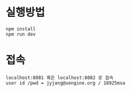 # 실행방법

```
npm install
npm run dev
```

# 접속

```
localhost:8081 혹은 localhost:8082 로 접속
user id /pwd = jyjang@uengine.org / 18925msa
```
